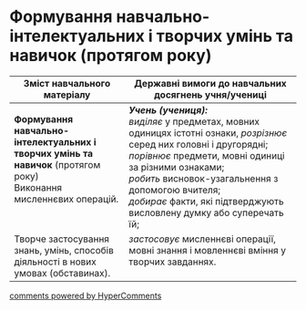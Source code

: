 <div id="hypercomments_widget" class="js-hypercomments-widget invisible"></div>

# Формування навчально-інтелектуальних і творчих умінь та навичок (протягом року) 

<table>
  <tr>
    <td width="40%" align="center"><b>Зміст навчального матеріалу</b></td>
    <td width="60%" align="center"><b>Державні вимоги до навчальних досягнень учня/учениці</b></td>
  </tr>
<tbody>
  <tr>
    <td width="40%" style="vertical-align:top !important;">
    <p><b>Формування навчально-інтелектуальних і творчих умінь та навичок</b> (протягом року)<br>
Виконання мисленнєвих операцій.</td>
    <td width="60%" style="vertical-align:top !important;">
<i><b>Учень (учениця):</b></i><br>
<i>виділяє</i> у предметах, мовних одиницях істотні ознаки, <i>розрізнює</i> серед них головні і другорядні; <i>порівнює</i> предмети, мовні одиниці за різними ознаками; <br>
<i>робить</i> висновок-узагальнення з допомогою вчителя; <br>
<i>добирає</i> факти, які підтверджують висловлену думку або суперечать їй; <br></td>
  </tr>
  <tr>
    <td width="40%" style="vertical-align:top !important;">
Творче застосування знань, умінь, способів діяльності в нових умовах (обставинах).</td>
    <td width="60%" style="vertical-align:top !important;">
<i>застосовує</i> мисленнєві операції, мовні знання і мовленнєві вміння у творчих завданнях.</td>
  </tr>
</tbody>
</table>

<div class="js-hypercomments-container">
<a href="http://hypercomments.com" class="hc-link" title="comments widget">comments powered by HyperComments</a>
</div>